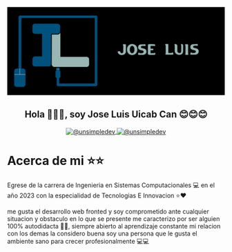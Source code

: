 
<img src="jose.svg" />
<h2 align="center">Hola 👋👋👋, soy Jose Luis Uicab Can 😊😊😊</h2>
<p align="center">
  <a href="mailto:joseluisuciabcan30@gmail.com" target="blank">
    <img align="center" src="https://img.shields.io/badge/Gmail-4CAF50?style=for-the-badge&logo=gmail&logoColor=white" alt="@unsimpledev" />
  </a>
  <a href="www.linkedin.com/in/joseluis-uicabcan-3796a1136" target="blank">
    <img align="center" src="https://img.shields.io/badge/Linkedin-007BFF?style=for-the-badge&logo=linkedin&logoColor=black" alt="@unsimpledev" />
  </a>
</p>
  <h1>Acerca de mi ⭐⭐</h1>
<p>Egrese de la carrera de Ingenieria en Sistemas Computacionales 💻 en el año 2023 con la especialidad de Tecnologias E Innovacion ⭐❤️</p>
<p>me gusta el desarrollo web fronted y soy comprometido ante cualquier situacion y obstaculo en lo que se presente 
  me caracterizo por ser alguien 100% autodidacta 🧑‍🎓, siempre abierto al aprendizaje constante mi relacion con los demas la considero buena 
soy una persona que le gusta el ambiente sano para crecer profesionalmente 💻💻</p>
